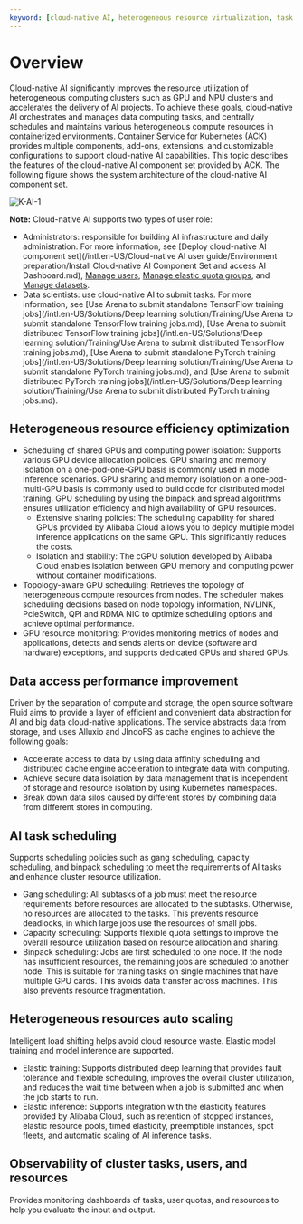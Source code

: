 ```yaml
---
keyword: [cloud-native AI, heterogeneous resource virtualization, task orchestration]
---
```


# Overview

Cloud-native AI significantly improves the resource utilization of heterogeneous computing clusters such as GPU and NPU clusters and accelerates the delivery of AI projects. To achieve these goals, cloud-native AI orchestrates and manages data computing tasks, and centrally schedules and maintains various heterogeneous compute resources in containerized environments. Container Service for Kubernetes \(ACK\) provides multiple components, add-ons, extensions, and customizable configurations to support cloud-native AI capabilities. This topic describes the features of the cloud-native AI component set provided by ACK. The following figure shows the system architecture of the cloud-native AI component set.

![K-AI-1](https://static-aliyun-doc.oss-accelerate.aliyuncs.com/assets/img/en-US/6205579161/p236339.png)

**Note:** Cloud-native AI supports two types of user role:

-   Administrators: responsible for building AI infrastructure and daily administration. For more information, see [Deploy cloud-native AI component set](/intl.en-US/Cloud-native AI user guide/Environment preparation/Install Cloud-native AI Component Set and access AI Dashboard.md), [Manage users](), [Manage elastic quota groups](), and [Manage datasets]().
-   Data scientists: use cloud-native AI to submit tasks. For more information, see [Use Arena to submit standalone TensorFlow training jobs](/intl.en-US/Solutions/Deep learning solution/Training/Use Arena to submit standalone TensorFlow training jobs.md), [Use Arena to submit distributed TensorFlow training jobs](/intl.en-US/Solutions/Deep learning solution/Training/Use Arena to submit distributed TensorFlow training jobs.md), [Use Arena to submit standalone PyTorch training jobs](/intl.en-US/Solutions/Deep learning solution/Training/Use Arena to submit standalone PyTorch training jobs.md), and [Use Arena to submit distributed PyTorch training jobs](/intl.en-US/Solutions/Deep learning solution/Training/Use Arena to submit distributed PyTorch training jobs.md).

## Heterogeneous resource efficiency optimization

-   Scheduling of shared GPUs and computing power isolation: Supports various GPU device allocation policies. GPU sharing and memory isolation on a one-pod-one-GPU basis is commonly used in model inference scenarios. GPU sharing and memory isolation on a one-pod-multi-GPU basis is commonly used to build code for distributed model training. GPU scheduling by using the binpack and spread algorithms ensures utilization efficiency and high availability of GPU resources.
    -   Extensive sharing policies: The scheduling capability for shared GPUs provided by Alibaba Cloud allows you to deploy multiple model inference applications on the same GPU. This significantly reduces the costs.
    -   Isolation and stability: The cGPU solution developed by Alibaba Cloud enables isolation between GPU memory and computing power without container modifications.
-   Topology-aware GPU scheduling: Retrieves the topology of heterogeneous compute resources from nodes. The scheduler makes scheduling decisions based on node topology information, NVLINK, PcleSwitch, QPI and RDMA NIC to optimize scheduling options and achieve optimal performance.
-   GPU resource monitoring: Provides monitoring metrics of nodes and applications, detects and sends alerts on device \(software and hardware\) exceptions, and supports dedicated GPUs and shared GPUs.

## Data access performance improvement

Driven by the separation of compute and storage, the open source software Fluid aims to provide a layer of efficient and convenient data abstraction for AI and big data cloud-native applications. The service abstracts data from storage, and uses Alluxio and JIndoFS as cache engines to achieve the following goals:

-   Accelerate access to data by using data affinity scheduling and distributed cache engine acceleration to integrate data with computing.
-   Achieve secure data isolation by data management that is independent of storage and resource isolation by using Kubernetes namespaces.
-   Break down data silos caused by different stores by combining data from different stores in computing.

## AI task scheduling

Supports scheduling policies such as gang scheduling, capacity scheduling, and binpack scheduling to meet the requirements of AI tasks and enhance cluster resource utilization.

-   Gang scheduling: All subtasks of a job must meet the resource requirements before resources are allocated to the subtasks. Otherwise, no resources are allocated to the tasks. This prevents resource deadlocks, in which large jobs use the resources of small jobs.
-   Capacity scheduling: Supports flexible quota settings to improve the overall resource utilization based on resource allocation and sharing.
-   Binpack scheduling: Jobs are first scheduled to one node. If the node has insufficient resources, the remaining jobs are scheduled to another node. This is suitable for training tasks on single machines that have multiple GPU cards. This avoids data transfer across machines. This also prevents resource fragmentation.

## Heterogeneous resources auto scaling

Intelligent load shifting helps avoid cloud resource waste. Elastic model training and model inference are supported.

-   Elastic training: Supports distributed deep learning that provides fault tolerance and flexible scheduling, improves the overall cluster utilization, and reduces the wait time between when a job is submitted and when the job starts to run.
-   Elastic inference: Supports integration with the elasticity features provided by Alibaba Cloud, such as retention of stopped instances, elastic resource pools, timed elasticity, preemptible instances, spot fleets, and automatic scaling of AI inference tasks.

## Observability of cluster tasks, users, and resources

Provides monitoring dashboards of tasks, user quotas, and resources to help you evaluate the input and output.

